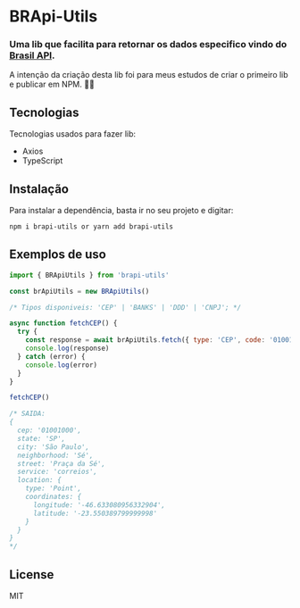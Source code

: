 # BRApi-Utils
### Uma lib que facilita para retornar os dados especifico vindo do [Brasil API](https://brasilapi.com.br/docs#tag/Brasil-API).
A intenção da criação desta lib foi para meus estudos de criar o primeiro lib e publicar em NPM. 👨‍💻
 
## Tecnologias
Tecnologias usados para fazer lib:
- Axios
- TypeScript

## Instalação

Para instalar a dependência, basta ir no seu projeto e digitar:
```sh
npm i brapi-utils or yarn add brapi-utils
```

## Exemplos de uso
```js
import { BRApiUtils } from 'brapi-utils'

const brApiUtils = new BRApiUtils()

/* Tipos disponiveis: 'CEP' | 'BANKS' | 'DDD' | 'CNPJ'; */

async function fetchCEP() {
  try {
    const response = await brApiUtils.fetch({ type: 'CEP', code: '01001000' })
    console.log(response)
  } catch (error) {
    console.log(error)
  }
}

fetchCEP()

/* SAIDA: 
{
  cep: '01001000',
  state: 'SP',
  city: 'São Paulo',
  neighborhood: 'Sé',
  street: 'Praça da Sé',
  service: 'correios',
  location: {
    type: 'Point',
    coordinates: {
      longitude: '-46.633080956332904',
      latitude: '-23.550389799999998'
    }
  }
}
*/
```

## License
MIT
